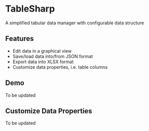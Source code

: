 # TableSharp

A simplified tabular data manager with configurable data structure

## Features

- Edit data in a graphical view
- Save/load data into/from JSON format
- Export data into XLSX format
- Customize data properties, i.e. table columns

## Demo

To be updated

## Customize Data Properties

To be updated
